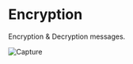 # Encryption
Encryption &amp; Decryption messages.

![Capture](https://github.com/Bicho45/Encryption/assets/80117331/f5a976e2-5619-4a5b-96c9-926cfceee5c4)
